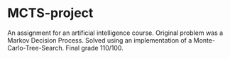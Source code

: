 # MCTS-project
An assignment for an artificial intelligence course.
Original problem was a Markov Decision Process. Solved using an implementation of a Monte-Carlo-Tree-Search.
Final grade 110/100.
